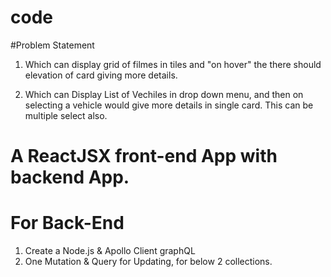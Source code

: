 # code
#Problem Statement
1. Which can display grid of filmes in tiles and "on hover" the there should elevation of card giving more details.

2. Which can Display List of Vechiles in drop down menu, and then on selecting a vehicle would give more details in single card. This can be multiple select also.

# A ReactJSX front-end App with backend App.
# For Back-End
1. Create a Node.js & Apollo Client graphQL 
2. One Mutation & Query for Updating, for below 2 collections.
